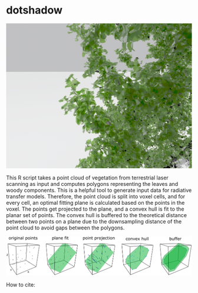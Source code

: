 # dotshadow

![example image](./images/front_render_detail.jpg)

This R script takes a point cloud of vegetation from terrestrial laser scanning as input and computes polygons representing the leaves and woody components. This is a helpful tool to generate input data for radiative transfer models. Therefore, the point cloud is split into voxel cells, and for every cell, an optimal fitting plane is calculated based on the points in the voxel. The points get projected to the plane, and a convex hull is fit to the planar set of points. The convex hull is buffered to the theoretical distance between two points on a plane due to the downsampling distance of the point cloud to avoid gaps between the polygons.

![workflow](./images/algorithm_illustration.png)

How to cite:
